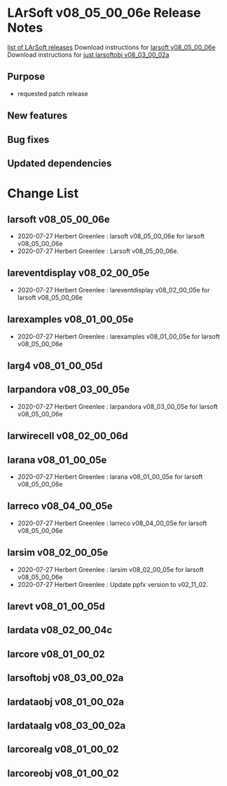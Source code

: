 LArSoft v08_05_00_06e Release Notes
===============================================================================

[list of LArSoft releases](LArSoft_release_list)
Download instructions for [larsoft v08_05_00_06e](http://scisoft.fnal.gov/scisoft/bundles/larsoft/v08_05_00_06e/larsoft-v08_05_00_06e.html)
Download instructions for [just larsoftobj v08_03_00_02a](http://scisoft.fnal.gov/scisoft/bundles/larsoftobj/v08_03_00_02a/larsoftobj-v08_03_00_02a.html)

Purpose
--------------------

-   requested patch release

New features
------------------------------

Bug fixes
------------------------

Updated dependencies
----------------------------------------------

Change List
============================

larsoft v08_05_00_06e
---------------------------------------------------

-   2020-07-27 Herbert Greenlee : larsoft v08_05_00_06e for larsoft v08_05_00_06e
-   2020-07-27 Herbert Greenlee : Larsoft v08_05_00_06e.

lareventdisplay v08_02_00_05e
-------------------------------------------------------------------

-   2020-07-27 Herbert Greenlee : lareventdisplay v08_02_00_05e for larsoft v08_05_00_06e

larexamples v08_01_00_05e
-----------------------------------------------------------

-   2020-07-27 Herbert Greenlee : larexamples v08_01_00_05e for larsoft v08_05_00_06e

larg4 v08_01_00_05d
-----------------------------------------------

larpandora v08_03_00_05e
---------------------------------------------------------

-   2020-07-27 Herbert Greenlee : larpandora v08_03_00_05e for larsoft v08_05_00_06e

larwirecell v08_02_00_06d
-----------------------------------------------------------

larana v08_01_00_05e
-------------------------------------------------

-   2020-07-27 Herbert Greenlee : larana v08_01_00_05e for larsoft v08_05_00_06e

larreco v08_04_00_05e
---------------------------------------------------

-   2020-07-27 Herbert Greenlee : larreco v08_04_00_05e for larsoft v08_05_00_06e

larsim v08_02_00_05e
-------------------------------------------------

-   2020-07-27 Herbert Greenlee : larsim v08_02_00_05e for larsoft v08_05_00_06e
-   2020-07-27 Herbert Greenlee : Update ppfx version to v02_11_02.

larevt v08_01_00_05d
-------------------------------------------------

lardata v08_02_00_04c
---------------------------------------------------

larcore v08_01_00_02
-------------------------------------------------

larsoftobj v08_03_00_02a
---------------------------------------------------------

lardataobj v08_01_00_02a
---------------------------------------------------------

lardataalg v08_03_00_02a
---------------------------------------------------------

larcorealg v08_01_00_02
-------------------------------------------------------

larcoreobj v08_01_00_02
-------------------------------------------------------
